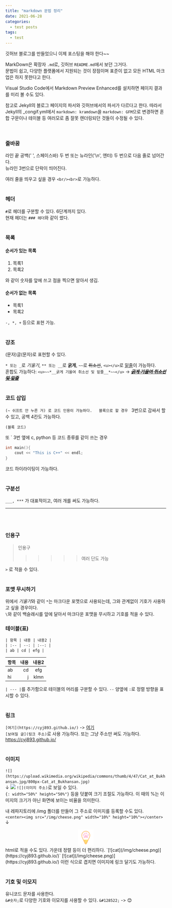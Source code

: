 ```yaml
---
title: "markdown 문법 정리"
date: 2021-06-28
categories:
  - test posts
tags:
  - test
---
```


깃허브 블로그를 만들었으니 이제 포스팅을 해야 한다~~

MarkDown은 확장자 `.md`로, 깃허브 `README.md`에서 보던 그거다.  
문법이 쉽고, 다양한 플랫폼에서 지원되는 것이 장점이며 표준이 없고 모든 HTML 마크업은 하지 못한다고 한다.

Visual Studio Code에서 Markdown Preview Enhanced를 설치하면 페이지 결과를 미리 볼 수도 있다.  

참고로 Jekyll의 블로그 페이지의 파서와 깃허브에서의 파서가 다르다고 한다. 따라서 Jekyll의 _congif.yml에서 `markdown: kramdown`을 `markdown: GFM`으로 변경하면 혼합 구문이나 테이블 등 여러모로 좀 잘못 렌더링되던 것들이 수정될 수 있다.  
<br/><br>

### 줄바꿈
라인 끝 공백(' ', 스페이스바) 두 번 또는 뉴라인('\n', 엔터) 두 번으로 다음 줄로 넘어간다.  
뉴라인 3번으로 단락이 띄어진다.

여러 줄을 띄우고 싶을 경우 `<br/><br>`로 가능하다.
<br/><br>

### 헤더
`#`로 헤더를 구분할 수 있다. 6단계까지 있다.  
현재 헤더는 `### 헤더`와 같이 썼다.
<br/><br>

### 목록
#### 순서가 있는 목록
1. 목록1
2. 목록2

와 같이 숫자를 앞에 쓰고 점을 찍으면 알아서 생김.

#### 순서가 없는 목록
- 목록1
- 목록2

`-, *, +` 등으로 표현 가능.
<br/><br>

### 강조
(문자)글(문자)로 표현할 수 있다.  

`* 또는 _`로 *기울기*, `** 또는 __`로 **굵게**, `~~`로 ~~취소선~~, `<u></u>`로 <u>밑줄</u>이 가능하다.  
혼합도 가능하다: `<u>~~*__굵게 기울여 취소선 및 밑줄__*~~</u>` -> <u>~~*__굵게 기울여 취소선 및 밑줄__*~~</u>
<br/><br>

### 코드 삽입
`(~ 쉬프트 안 누른 거) 로 코드 인용이 가능하다.  
블록으로 할 경우 ` 3번으로 감싸서 할 수 있고, 공백 4칸도 가능하다.  
```
(블록 코드)
```
또 ` 3번 옆에  c, python 등 코드 종류를 같이 쓰는 경우
```cpp
int main(){
    cout << "This is C++" << endl;
}
```
코드 하이라이팅이 가능하다.
<br/><br>

### 구분선
`___, ***` 가 대표적이고, 여러 개를 써도 가능하다.
***
<br/><br>

### 인용구
> 인용구
>>>>>> 여러 단도 가능

`>` 로 적을 수 있다.
<br/><br>

### 포맷 무시하기
위에서 *기울기*와 같이 `*`는 마크다운 포맷으로 사용되는데, 그와 관계없이 기호가 사용하고 싶을 경우이다.  
`\`와 같이 백슬래시를 앞에 달아서 마크다운 포맷을 무시하고 기호를 적을 수 있다.

### 테이블(표)
```
| 항목 | 내용 | 내용2 |
| :-- | --: | :--: |
| ab | cd | efg |
```
| 항목 | 내용 | 내용2 |
| :-- | --: | :--: |
| ab | cd | efg |
| hi | j | klmn |

`| --- |`를 추가함으로 테이블의 머리를 구분할 수 있다.
`--` 양옆에 `:`로 정렬 방향을 표시할 수 있다.
<br/><br>

### 링크
`[여기](https://cyj893.github.io/)` -> [여기](https://cyj893.github.io/)  
`[보여질 글](링크 주소)`로  사용 가능하다. 또는 그냥 주소만 써도 가능하다. https://cyj893.github.io/
<br/><br>

### 이미지
`![](https://upload.wikimedia.org/wikipedia/commons/thumb/4/47/Cat_at_Bukhansan.jpg/800px-Cat_at_Bukhansan.jpg)`  
↓
![](https://upload.wikimedia.org/wikipedia/commons/thumb/4/47/Cat_at_Bukhansan.jpg/800px-Cat_at_Bukhansan.jpg)
`![](이미지 주소)`로 보일 수 있다.  
`{: width="50%" height="50%"}` 등을 덧붙여 크기 조절도 가능하다. 이 때의 %는 이미지의 크기가 아닌 화면에 보이는 비율을 의미한다.

내 레파지토리에 /img 폴더를 만들어 그 주소로 이미지를 등록할 수도 있다.  
`<center><img src="/img/cheese.png" width="10%" height="10%"></center>`  
↓
<center><img src="/img/cheese.png" width="10%" height="10%"></center>
html로 적을 수도 있다. 가운데 정렬 등이 더 편리하다.  
`[![cat](/img/cheese.png)](https://cyj893.github.io/)`
[![cat](/img/cheese.png)](https://cyj893.github.io/)
이런 식으로 겹치면 이미지에 링크 달기도 가능하다.
<br/><br>

### 기호 및 이모지
유니코드 문자를 사용한다.  
`&#숫자;`로 다양한 기호와 이모지를 사용할 수 있다. `&#128522;` -> &#128522;
<br/><br>

